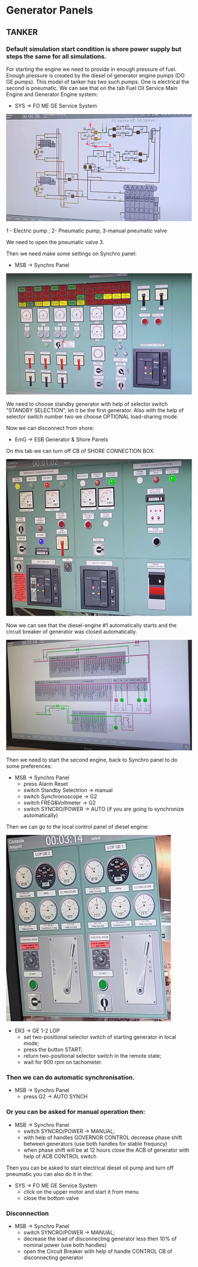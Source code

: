 
# Generator Panels


## TANKER

### Default simulation start condition is shore power supply but steps the same for all simulations.

For starting the engine we need to provide in enough pressure of fuel. Enough pressure is created by the diesel oil generator engine pumps (DO GE pumps). This model of tanker has two such pumps.  One is electrical the second is pneumatic. We can see that on the tab Fuel Oil Service Main Engine and Generator Engine system:

 - SYS → FO ME GE Service System



![Screenshot](assets/2_main_switchboard/tanker_fuel_oil.PNG)

1 - Electric pump ; 2- Pneumatic pump; 3-manual pneumatic valve


We need to open the pneumatic valve 3.

Then we need make some settings on Synchro panel:

- MSB → Synchro Panel



![Screenshot](assets/2_main_switchboard/tanker_synchro_panel.PNG)



We need to choose standby generator with help of selector switch "STANDBY SELECTION", let it be the first generator. Also with the help of selector switch number two we choose OPTIONAL load-sharing mode.

Now we can disconnect from shore:

- EmG → ESB Generator & Shore Panels

On this tab we can turn off CB of SHORE CONNECTION BOX:


![Screenshot](assets/2_main_switchboard/tanker_shore_connection_box.PNG)



Now we can see that the diesel-engine #1 automatically starts and the circuit breaker of generator was closed automatically.



![Screenshot](assets/2_main_switchboard/tanker_mcd.PNG)




Then we need to start the second engine, back to Synchro panel to do some preferences:
- MSB → Synchro Panel
    - press Alarm Reset
    - switch Standby Selectrion → manual
    - switch Synchronoscope → G2
    - switch FREQ&Voltmeter → G2
    - switch SYNCRO/POWER → AUTO (if you are going to synchronize automatically)

Then we can go to the local control panel of diesel engine:


![Screenshot](assets/2_main_switchboard/tanker_ge_lop.PNG)



- ER3 → GE 1-2 LOP
  - set two-positional selector switch of starting generator in local mode;
  - press the button START;
  - return two-positional selector switch in the remote state;
  - wait for 900 rpm on tachometer.

### Then we can do automatic synchronisation.
- MSB → Synchro Panel
  - press G2 → AUTO SYNCH

### Or you can be asked for manual operation then:
- MSB → Synchro Panel
  - switch SYNCRO/POWER → MANUAL;
  - with help of handles GOVERNOR CONTROL decrease phase shift between generators (use both handles for stable frequncy)
  - when phase shift will be at 12 hours close the ACB of generator with help of ACB CONTROL switch


Then you can be asked to start electrical diesel oil pump and turn off pneumatic you can also do it in the:
 - SYS → FO ME GE Service System
   - click on the upper motor and start it from menu
   - close the bottom valve


### Disconnection
- MSB → Synchro Panel
  - switch SYNCRO/POWER → MANUAL;
  - decrease the load of disconnecting generator less then 10% of nominal power (use both handles)
  - open the Circuit Breaker with help of handle CONTROL CB of disconnecting generator


